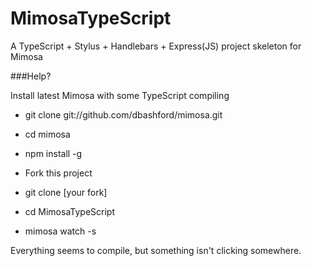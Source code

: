 MimosaTypeScript
================

A TypeScript + Stylus + Handlebars + Express(JS) project skeleton for Mimosa


###Help?

Install latest Mimosa with some TypeScript compiling

* git clone git://github.com/dbashford/mimosa.git
* cd mimosa
* npm install -g

* Fork this project
* git clone [your fork]
* cd MimosaTypeScript
* mimosa watch -s

Everything seems to compile, but something isn't clicking somewhere.

